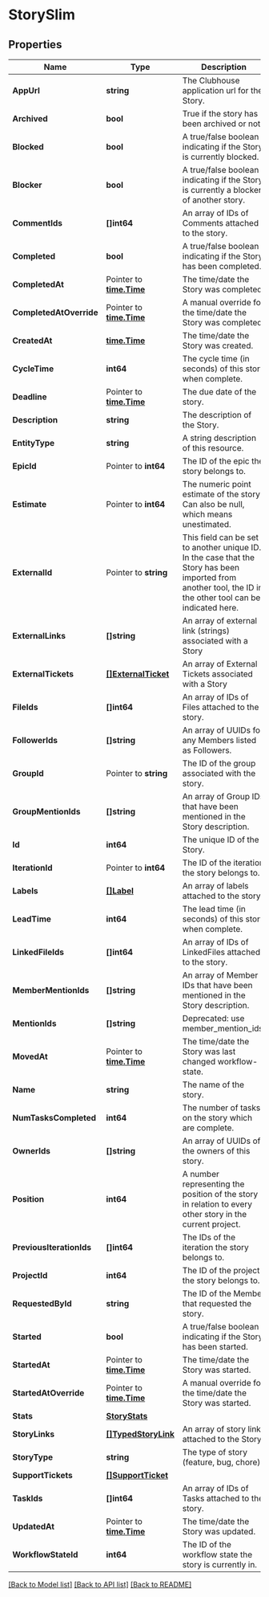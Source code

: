 # StorySlim

## Properties

Name | Type | Description | Notes
------------ | ------------- | ------------- | -------------
**AppUrl** | **string** | The Clubhouse application url for the Story. | 
**Archived** | **bool** | True if the story has been archived or not. | 
**Blocked** | **bool** | A true/false boolean indicating if the Story is currently blocked. | 
**Blocker** | **bool** | A true/false boolean indicating if the Story is currently a blocker of another story. | 
**CommentIds** | **[]int64** | An array of IDs of Comments attached to the story. | 
**Completed** | **bool** | A true/false boolean indicating if the Story has been completed. | 
**CompletedAt** | Pointer to [**time.Time**](time.Time.md) | The time/date the Story was completed. | 
**CompletedAtOverride** | Pointer to [**time.Time**](time.Time.md) | A manual override for the time/date the Story was completed. | 
**CreatedAt** | [**time.Time**](time.Time.md) | The time/date the Story was created. | 
**CycleTime** | **int64** | The cycle time (in seconds) of this story when complete. | [optional] 
**Deadline** | Pointer to [**time.Time**](time.Time.md) | The due date of the story. | 
**Description** | **string** | The description of the Story. | [optional] 
**EntityType** | **string** | A string description of this resource. | 
**EpicId** | Pointer to **int64** | The ID of the epic the story belongs to. | 
**Estimate** | Pointer to **int64** | The numeric point estimate of the story. Can also be null, which means unestimated. | 
**ExternalId** | Pointer to **string** | This field can be set to another unique ID. In the case that the Story has been imported from another tool, the ID in the other tool can be indicated here. | 
**ExternalLinks** | **[]string** | An array of external link (strings) associated with a Story | 
**ExternalTickets** | [**[]ExternalTicket**](ExternalTicket.md) | An array of External Tickets associated with a Story | 
**FileIds** | **[]int64** | An array of IDs of Files attached to the story. | 
**FollowerIds** | **[]string** | An array of UUIDs for any Members listed as Followers. | 
**GroupId** | Pointer to **string** | The ID of the group associated with the story. | 
**GroupMentionIds** | **[]string** | An array of Group IDs that have been mentioned in the Story description. | 
**Id** | **int64** | The unique ID of the Story. | 
**IterationId** | Pointer to **int64** | The ID of the iteration the story belongs to. | 
**Labels** | [**[]Label**](Label.md) | An array of labels attached to the story. | 
**LeadTime** | **int64** | The lead time (in seconds) of this story when complete. | [optional] 
**LinkedFileIds** | **[]int64** | An array of IDs of LinkedFiles attached to the story. | 
**MemberMentionIds** | **[]string** | An array of Member IDs that have been mentioned in the Story description. | 
**MentionIds** | **[]string** | Deprecated: use member_mention_ids. | 
**MovedAt** | Pointer to [**time.Time**](time.Time.md) | The time/date the Story was last changed workflow-state. | 
**Name** | **string** | The name of the story. | 
**NumTasksCompleted** | **int64** | The number of tasks on the story which are complete. | 
**OwnerIds** | **[]string** | An array of UUIDs of the owners of this story. | 
**Position** | **int64** | A number representing the position of the story in relation to every other story in the current project. | 
**PreviousIterationIds** | **[]int64** | The IDs of the iteration the story belongs to. | 
**ProjectId** | **int64** | The ID of the project the story belongs to. | 
**RequestedById** | **string** | The ID of the Member that requested the story. | 
**Started** | **bool** | A true/false boolean indicating if the Story has been started. | 
**StartedAt** | Pointer to [**time.Time**](time.Time.md) | The time/date the Story was started. | 
**StartedAtOverride** | Pointer to [**time.Time**](time.Time.md) | A manual override for the time/date the Story was started. | 
**Stats** | [**StoryStats**](StoryStats.md) |  | 
**StoryLinks** | [**[]TypedStoryLink**](TypedStoryLink.md) | An array of story links attached to the Story. | 
**StoryType** | **string** | The type of story (feature, bug, chore). | 
**SupportTickets** | [**[]SupportTicket**](SupportTicket.md) |  | 
**TaskIds** | **[]int64** | An array of IDs of Tasks attached to the story. | 
**UpdatedAt** | Pointer to [**time.Time**](time.Time.md) | The time/date the Story was updated. | 
**WorkflowStateId** | **int64** | The ID of the workflow state the story is currently in. | 

[[Back to Model list]](../README.md#documentation-for-models) [[Back to API list]](../README.md#documentation-for-api-endpoints) [[Back to README]](../README.md)


